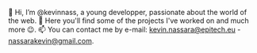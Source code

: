 👋 Hi, I’m @kevinnass, a young developper, passionate about the world of the web.
🔽 Here you'll find some of the projects I've worked on and much more 😉.
📫 You can contact me by e-mail: kevin.nassara@epitech.eu - nassarakevin@gmail.com.
